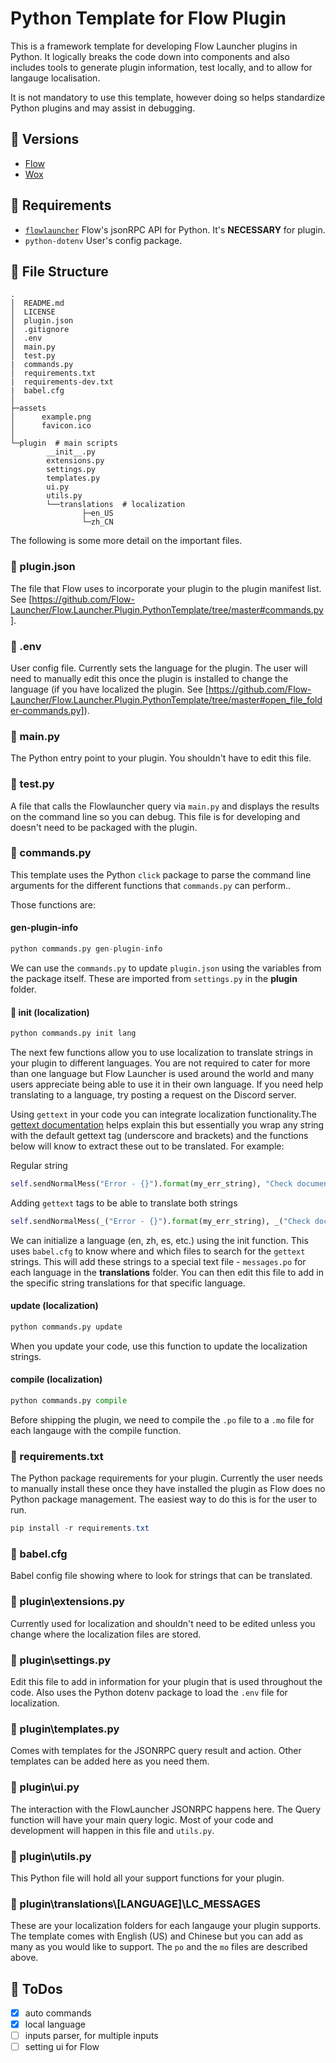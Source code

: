 # Python Template for Flow Plugin

This is a framework template for developing Flow Launcher plugins in Python. It logically breaks the code down into components and also includes tools to generate plugin information, test locally, and to allow for langauge localisation.

It is not mandatory to use this template, however doing so helps standardize Python plugins and may assist in debugging.

## :bookmark: Versions

- [Flow](https://github.com/Flow-Launcher/Flow.Launcher.Plugin.PythonTemplate/tree/master)
- [Wox](https://github.com/Flow-Launcher/Flow.Launcher.Plugin.PythonTemplate/tree/wox)

## :pushpin: Requirements

- [`flowlauncher`](https://github.com/Flow-Launcher/Flow.Launcher.JsonRPC.Python) Flow's jsonRPC API for Python. It's **NECESSARY** for plugin.
- `python-dotenv` User's config package.

## :file_folder: File Structure

```
.
│  README.md
│  LICENSE
│  plugin.json
│  .gitignore
│  .env
│  main.py
│  test.py
|  commands.py
│  requirements.txt
|  requirements-dev.txt
|  babel.cfg
│
├─assets
│      example.png
│      favicon.ico
│
└─plugin  # main scripts
        __init__.py
        extensions.py
        settings.py
        templates.py
        ui.py
        utils.py
        └──translations  # localization
                ├─en_US
                └─zh_CN
```

The following is some more detail on the important files.

### :open_file_folder: plugin.json

The file that Flow uses to incorporate your plugin to the plugin manifest list. See [https://github.com/Flow-Launcher/Flow.Launcher.Plugin.PythonTemplate/tree/master#commands.py].

### :open_file_folder: .env

User config file. Currently sets the language for the plugin. The user will need to manually edit this once the plugin is installed to change the language (if you have localized the plugin. See [https://github.com/Flow-Launcher/Flow.Launcher.Plugin.PythonTemplate/tree/master#open_file_folder-commands.py]).

### :open_file_folder: main.py

The Python entry point to your plugin. You shouldn't have to edit this file.

### :open_file_folder: test.py

A file that calls the Flowlauncher query via `main.py` and displays the results on the command line so you can debug. This file is for developing and doesn't need to be packaged with the plugin.

### :open_file_folder: commands.py

This template uses the Python `click` package to parse the command line arguments for the different functions that `commands.py` can perform..

Those functions are:

#### gen-plugin-info

```python
python commands.py gen-plugin-info
```

We can use the `commands.py` to update `plugin.json` using the variables from the package itself. These are imported from `settings.py` in the **plugin** folder.

#### :wrench: init (localization)

```python
python commands.py init lang
```

The next few functions allow you to use localization to translate strings in your plugin to different languages. You are not required to cater for more than one language but Flow Launcher is used around the world and many users appreciate being able to use it in their own language. If you need help translating to a language, try posting a request on the Discord server.

Using `gettext` in your code you can integrate localization functionality.The [gettext documentation](https://docs.python.org/3/library/gettext.html#internationalizing-your-programs-and-modules) helps explain this but essentially you wrap any string with the default gettext tag (underscore and brackets) and the functions below will know to extract these out to be translated. For example:

Regular string

```python
self.sendNormalMess("Error - {}").format(my_err_string), "Check documentation for accepted units",)
```

Adding `gettext` tags to be able to translate both strings

```python
self.sendNormalMess(_("Error - {}").format(my_err_string), _("Check documentation for accepted units"),)
```

We can initialize a language (en, zh, es, etc.) using the init function. This uses `babel.cfg` to know where and which files to search for the `gettext` strings. This will add these strings to a special text file - `messages.po` for each language in the **translations** folder. You can then edit this file to add in the specific string translations for that specific language.

#### update (localization)

```python
python commands.py update
```

When you update your code, use this function to update the localization strings.

#### compile (localization)

```python
python commands.py compile
```

Before shipping the plugin, we need to compile the `.po` file to a `.mo` file for each langauge with the compile function.

### :open_file_folder: requirements.txt

The Python package requirements for your plugin. Currently the user needs to manually install these once they have installed the plugin as Flow does no Python package management. The easiest way to do this is for the user to run.

```powershell
pip install -r requirements.txt
```

### :open_file_folder: babel.cfg

Babel config file showing where to look for strings that can be translated.

### :open_file_folder: plugin\\extensions.py

Currently used for localization and shouldn't need to be edited unless you change where the localization files are stored.

### :open_file_folder: plugin\\settings.py

Edit this file to add in information for your plugin that is used throughout the code. Also uses the Python dotenv package to load the `.env` file for localization.

### :open_file_folder: plugin\\templates.py

Comes with templates for the JSONRPC query result and action. Other templates can be added here as you need them.

### :open_file_folder: plugin\\ui.py

The interaction with the FlowLauncher JSONRPC happens here. The Query function will have your main query logic. Most of your code and development will happen in this file and `utils.py`.

### :open_file_folder: plugin\\utils.py

This Python file will hold all your support functions for your plugin.

### :open_file_folder: plugin\\translations\\\[LANGUAGE\]\\LC_MESSAGES

These are your localization folders for each langauge your plugin supports. The template comes with English (US) and Chinese but you can add as many as you would like to support. The `po` and the `mo` files are described above.

## :runner: ToDos

- [x] auto commands
- [x] local language
- [ ] inputs parser, for multiple inputs
- [ ] setting ui for Flow
